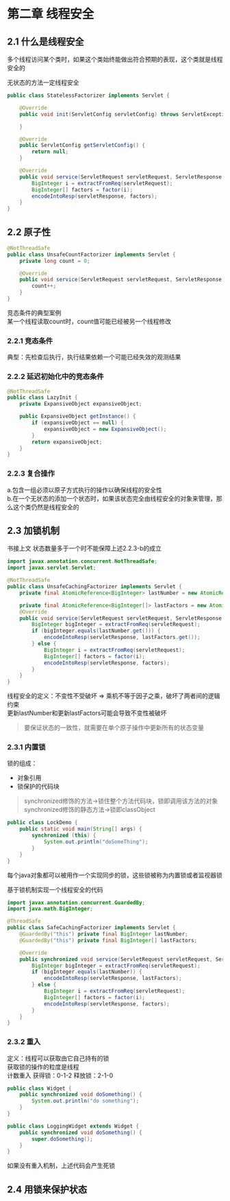 # 第二章 线程安全

## 2.1 什么是线程安全
多个线程访问某个类时，如果这个类始终能做出符合预期的表现，这个类就是线程安全的

无状态的方法一定线程安全
```java
public class StatelessFactorizer implements Servlet {

    @Override
    public void init(ServletConfig servletConfig) throws ServletException {

    }

    @Override
    public ServletConfig getServletConfig() {
        return null;
    }

    @Override
    public void service(ServletRequest servletRequest, ServletResponse servletResponse) throws ServletException, IOException {
        BigInteger i = extractFromReq(servletRequest);
        BigInteger[] factors = factor(i);
        encodeIntoResp(servletResponse, factors);
    }
}
```

## 2.2 原子性
```java
@NotThreadSafe
public class UnsafeCountFactorizer implements Servlet {
    private long count = 0;

    @Override
    public void service(ServletRequest servletRequest, ServletResponse servletResponse) throws ServletException, IOException {
        count++;
    }
}
```
竞态条件的典型案例  
某一个线程读取count时，count值可能已经被另一个线程修改

### 2.2.1 竞态条件
典型：先检查后执行，执行结果依赖一个可能已经失效的观测结果  
### 2.2.2 延迟初始化中的竞态条件
```java
@NotThreadSafe
public class LazyInit {
    private ExpansiveObject expansiveObject;

    public ExpansiveObject getInstance() {
        if (expansiveObject == null) {
            expansiveObject = new ExpansiveObject();
        }
        return expansiveObject;
    }
}
```
### 2.2.3 复合操作
a.包含一组必须以原子方式执行的操作以确保线程的安全性  
b.在一个无状态的添加一个状态时，如果该状态完全由线程安全的对象来管理，那么这个类仍然是线程安全的

## 2.3 加锁机制
书接上文 状态数量多于一个时不能保障上述2.2.3-b的成立

```java
import javax.annotation.concurrent.NotThreadSafe;
import javax.servlet.Servlet;

@NotThreadSafe
public class UnsafeCachingFactorizer implements Servlet {
    private final AtomicReference<BigInteger> lastNumber = new AtomicReference<>();

    private final AtomicReference<BigInteger[]> lastFactors = new AtomicReference<>();
    @Override
    public void service(ServletRequest servletRequest, ServletResponse servletResponse) throws ServletException, IOException {
        BigInteger bigInteger = extractFromReq(servletRequest);
        if (bigInteger.equals(lastNumber.get())) {
            encodeIntoResp(servletResponse, lastFactors.get());
        } else {
            BigInteger i = extractFromReq(servletRequest);
            BigInteger[] factors = factor(i);
            encodeIntoResp(servletResponse, factors);
        }
    }
}
```
线程安全的定义：不变性不受破坏 => 乘机不等于因子之乘，破坏了两者间的逻辑约束  
更新lastNumber和更新lastFactors可能会导致不变性被破坏  
> 要保证状态的一致性，就需要在单个原子操作中更新所有的状态变量

### 2.3.1 内置锁
锁的组成：
+ 对象引用
+ 锁保护的代码块

> synchronized修饰的方法->锁住整个方法代码块，锁即调用该方法的对象
> synchronized修饰的静态方法->锁即classObject
```java
public class LockDemo {
    public static void main(String[] args) {
        synchronized (this) {
            System.out.println("doSomeThing");
        }
    }
}
```
每个java对象都可以被用作一个实现同步的锁，这些锁被称为内置锁或者监视器锁  
  
基于锁机制实现一个线程安全的代码

```java
import javax.annotation.concurrent.GuardedBy;
import java.math.BigInteger;

@ThreadSafe
public class SafeCachingFactorizer implements Servlet {
    @GuardedBy("this") private final BigInteger lastNumber;
    @GuardedBy("this") private final BigInteger[] lastFactors;

    @Override
    public synchronized void service(ServletRequest servletRequest, ServletResponse servletResponse) throws ServletException, IOException {
        BigInteger bigInteger = extractFromReq(servletRequest);
        if (bigInteger.equals(lastNumber)) {
            encodeIntoResp(servletResponse, lastFactors);
        } else {
            BigInteger i = extractFromReq(servletRequest);
            BigInteger[] factors = factor(i);
            encodeIntoResp(servletResponse, factors);
        }
    }
}
```
### 2.3.2 重入
定义：线程可以获取由它自己持有的锁  
获取锁的操作的粒度是线程  
计数重入 获得锁：0-1-2 释放锁：2-1-0

```java
public class Widget {
    public synchronized void doSomething() {
        System.out.println("do something");
    }
}

public class LoggingWidget extends Widget {
    public synchronized void doSomething() {
        super.doSomething();
    }
}
```

如果没有重入机制，上述代码会产生死锁
## 2.4 用锁来保护状态




